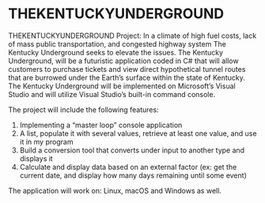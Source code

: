 # THEKENTUCKYUNDERGROUND
THEKENTUCKYUNDERGROUND
Project: In a climate of high fuel costs, lack of mass public transportation, and congested highway system The Kentucky Underground seeks to elevate the issues. The Kentucky Underground, will be a futuristic application coded in C# that will allow customers to purchase tickets and view direct hypothetical tunnel routes that are burrowed under the Earth’s surface within the state of Kentucky. The Kentucky Underground will be implemented on Microsoft’s Visual Studio and will utilize Visual Studio’s built-in command console.

The project will include the following features:
1)  Implementing a “master loop” console application
2)	A list, populate it with several values, retrieve at least one value, and use it in my program
3)	Build a conversion tool that converts under input to another type and displays it
4)	Calculate and display data based on an external factor (ex: get the current date, and display how many days remaining until some event)

The application will work on: Linux, macOS and Windows as well.
